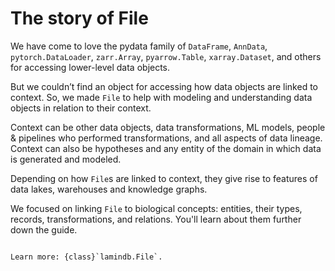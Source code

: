 # The story of File

We have come to love the pydata family of `DataFrame`, `AnnData`, `pytorch.DataLoader`, `zarr.Array`, `pyarrow.Table`, `xarray.Dataset`, and others for accessing lower-level data objects.

But we couldn’t find an object for accessing how data objects are linked to context.
So, we made `File` to help with modeling and understanding data objects in relation to their context.

Context can be other data objects, data transformations, ML models, people & pipelines who performed transformations, and all aspects of data lineage.
Context can also be hypotheses and any entity of the domain in which data is generated and modeled.

Depending on how `File`s are linked to context, they give rise to features of data lakes, warehouses and knowledge graphs.

We focused on linking `File` to biological concepts: entities, their types, records, transformations, and relations.
You'll learn about them further down the guide.

```{Note}

Learn more: {class}`lamindb.File`.
```
